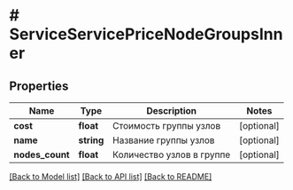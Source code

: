 # # ServiceServicePriceNodeGroupsInner

## Properties

Name | Type | Description | Notes
------------ | ------------- | ------------- | -------------
**cost** | **float** | Стоимость группы узлов | [optional]
**name** | **string** | Название группы узлов | [optional]
**nodes_count** | **float** | Количество узлов в группе | [optional]

[[Back to Model list]](../../README.md#models) [[Back to API list]](../../README.md#endpoints) [[Back to README]](../../README.md)
